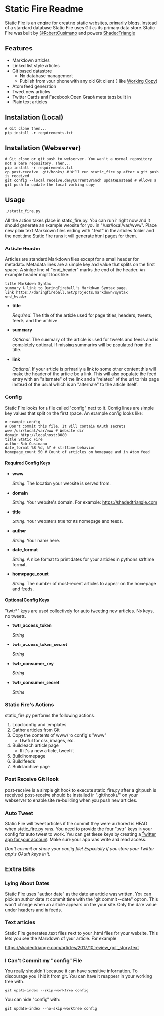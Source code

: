 Static Fire Readme
==================

Static Fire is an engine for creating static websites, primarily blogs.
Instead of a standard database Static Fire uses Git as its primary data store.
Static Fire was built by [@RobertCusimano](https://twitter.com/RobertCusimano) and powers [ShadedTriangle](https://ShadedTriangle.com)

## Features
+ Markdown articles
+ Linked list style articles
+ Git based datastore
    + No database management
    + Publish from your phone with any old Git client (I like [Working Copy](https://workingcopyapp.com/))
+ Atom feed generation
+ Tweet new articles
+ Twitter Cards and Facebook Open Graph meta tags built in
+ Plain text articles

## Installation (Local)
    # Git clone then...
    pip install -r requirements.txt

## Installation (Webserver)
    # Git clone or git push to webserver. You wan't a normal repository not a bare repository. Then...
    pip install -r requirements.txt
    cp post-receive .git/hooks/ # Will run static_fire.py after a git push is received
    git config --local receive.denyCurrentBranch updateInstead # Allows a git push to update the local working copy

## Usage
    ./static_fire.py

All the action takes place in static\_fire.py.
You can run it right now and it should generate an example website for you in "/usr/local/var/www".
Place new plain text Markdown files ending with ".text" in the articles folder and the next time Static Fire runs it will generate html pages for them.

### Article Header
Articles are standard Markdown files except for a small header for metadata. Metadata lines are a simple key and value that splits on the first space. A sinlge line of "end_header" marks the end of the header. An example header might look like:

    title Markdown Syntax
    summary A link to DaringFireball's Markdown Syntax page.
    link https://daringfireball.net/projects/markdown/syntax
    end_header

+ **title**
    
    *Required*. The title of the article used for page titles, headers, tweets, feeds, and the archive.

+ **summary**

    *Optional*. The summary of the article is used for tweets and feeds and is completely optional. If missing summaries will be populated from the title.

+ **link**

    *Optional*. If your article is primarily a link to some other content this will make the header of the article be a link. This will also populate the feed entry with an "alternate" of the link and a "related" of the url to this page instead of the usual which is an "alternate" to the article itself.

### Config
Static Fire looks for a file called "config" next to it. Config lines are simple key values that split on the first space.
An example config looks like:

    # Example Config
    # Don't commit this file. It will contain OAuth secrets
    www /usr/local/var/www # Website dir
    domain http://localhost:8080
    title Static Fire
    author Rob Cusimano
    date_format %B %d, %Y # strftime behavior
    homepage_count 50 # Count of articles on homepage and in Atom feed

#### Required Config Keys
+ **www**

    *String*. The location your website is served from.

+ **domain** 

    *String*. Your website's domain. For example: https://shadedtriangle.com

+ **title** 

    *String*. Your website's title for its homepage and feeds.

+ **author** 

    *String*. Your name here.

+ **date\_format** 

    *String*. A nice format to print dates for your articles in pythons strftime format.

+ **homepage\_count** 

    *String*. The number of most-recent articles to appear on the homepage and feeds.

#### Optional Config Keys
"twtr\*" keys are used collectively for auto tweeting new articles. No keys, no tweets.

+ **twtr\_access\_token** 

    *String*

+ **twtr\_access\_token\_secret** 

    *String*

+ **twtr\_consumer\_key** 
    
    *String*

+ **twtr\_consumer\_secret** 

    *String*

### Static Fire's Actions
static\_fire.py performs the following actions:

1. Load config and templates
2. Gather articles from Git
3. Copy the contents of www/ to config's "www" 
    + Useful for css, images, etc.
4. Build each article page
    + If it's a new article, tweet it
5. Build homepage
6. Build feeds
7. Build archive page

### Post Receive Git Hook
post-receive is a simple git hook to execute static\_fire.py after a git push is received.
post-receive should be installed in ".git/hooks/" on your webserver to enable site re-building when you push new articles.

### Auto Tweet
Static Fire will tweet articles if the commit they were authored is HEAD when static\_fire.py runs.
You need to provide the four "twtr" keys in your config for auto tweet to work.
You can get these keys by creating a [Twitter app for your account](https://apps.twitter.com/).
Make sure your app was write and read access.

*Don't commit or share your config file! Especially if you store your Twitter app's OAuth keys in it.*

## Extra Bits

### Lying About Dates
Static Fire uses "author date" as the date an article was written.
You can pick an author date at commit time with the "git commit --date" option.
This won't change when an article appears on the your site. Only the date value under headers and in feeds.

### Text articles
Static Fire generates .text files next to your .html files for your website. This lets you see the Markdown of your article. For example:

https://shadedtriangle.com/articles/2017/10/review_golf_story.text

### I Can't Commit my "config" File
You really shouldn't because it can have sensitive information.
To discourage you I hid it from git.
You can have it reappear in your working tree with.

    git upate-index --skip-worktree config

You can hide "config" with:

    git update-index --no-skip-worktree config
